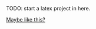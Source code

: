 TODO: start a latex project in here.

[Maybe like this?](https://en.wikibooks.org/wiki/LaTeX/Modular_Documents)
